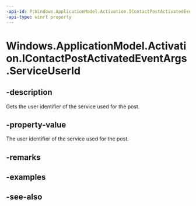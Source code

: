 ```yaml
---
-api-id: P:Windows.ApplicationModel.Activation.IContactPostActivatedEventArgs.ServiceUserId
-api-type: winrt property
---
```


<!-- Property syntax
public string ServiceUserId { get; }
-->

# Windows.ApplicationModel.Activation.IContactPostActivatedEventArgs.ServiceUserId

## -description
Gets the user identifier of the service used for the post.

## -property-value
The user identifier of the service used for the post.

## -remarks

## -examples

## -see-also
